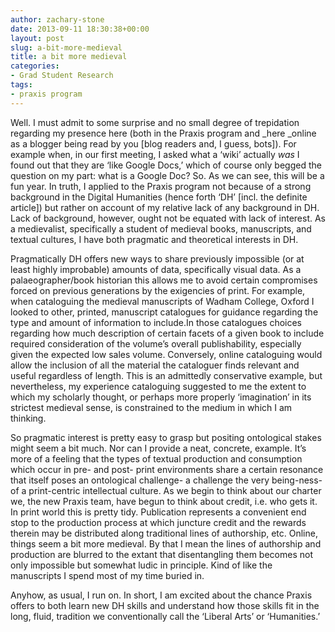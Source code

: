 ```yaml
---
author: zachary-stone
date: 2013-09-11 18:30:38+00:00
layout: post
slug: a-bit-more-medieval
title: a bit more medieval
categories:
- Grad Student Research
tags:
- praxis program
---
```


Well. I must admit to some surprise and no small degree of trepidation regarding my presence here (both in the Praxis program and _here _online as a blogger being read by you [blog readers and, I guess, bots]). For example when, in our first meeting, I asked what a ‘wiki’ actually _was_ I found out that they are ‘like Google Docs,’ which of course only begged the question on my part: what is a Google Doc? So. As we can see, this will be a fun year. In truth, I applied to the Praxis program not because of a strong background in the Digital Humanities (hence forth ‘DH’ [incl. the definite article]) but rather on account of my relative lack of any background in DH. Lack of background, however, ought not be equated with lack of interest. As a medievalist, specifically a student of medieval books, manuscripts, and textual cultures, I have both pragmatic and theoretical interests in DH.




Pragmatically DH offers new ways to share previously impossible (or at least highly improbable) amounts of data, specifically visual data. As a palaeographer/book historian this allows me to avoid certain compromises forced on previous generations by the exigencies of print. For example, when cataloguing the medieval manuscripts of Wadham College, Oxford I looked to other, printed, manuscript catalogues for guidance regarding the type and amount of information to include.In those catalogues choices regarding how much description of certain facets of a given book to include required consideration of the volume’s overall publishability, especially given the expected low sales volume. Conversely, online cataloguing would allow the inclusion of all the material the cataloguer finds relevant and useful regardless of length. This is an admittedly conservative example, but nevertheless, my experience cataloguing suggested to me the extent to which my scholarly thought, or perhaps more properly ‘imagination’ in its strictest medieval sense, is constrained to the medium in which I am thinking.




So pragmatic interest is pretty easy to grasp but positing ontological stakes might seem a bit much. Nor can I provide a neat, concrete, example. It’s more of a feeling that the types of textual production and consumption which occur in pre- and post- print environments share a certain resonance that itself poses an ontological challenge- a challenge the very being-ness- of a print-centric intellectual culture. As we begin to think about our charter we, the new Praxis team, have begun to think about credit, i.e. who gets it. In print world this is pretty tidy. Publication represents a convenient end stop to the production process at which juncture credit and the rewards therein may be distributed along traditional lines of authorship, etc. Online, things seem a bit more medieval. By that I mean the lines of authorship and production are blurred to the extant that disentangling them becomes not only impossible but somewhat ludic in principle. Kind of like the manuscripts I spend most of my time buried in.




Anyhow, as usual, I run on. In short, I am excited about the chance Praxis offers to both learn new DH skills and understand how those skills fit in the long, fluid, tradition we conventionally call the ‘Liberal Arts’ or ‘Humanities.’
